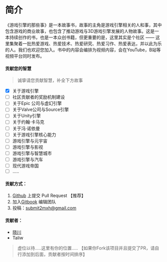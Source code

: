 # 简介

《游戏引擎的那些事》是一本故事书，故事的主角是游戏引擎相关的人和事，其中包含游戏的商业故事，也包含了推动游戏与3D游戏引擎发展的人物故事。这是一本持续创作的书，也是一本众创书籍，但更重要的是，这里其实是个社区 —— 这里集聚着一批热爱游戏、热爱技术、热爱研究、热爱习作、热爱表达，并以此为乐的人。我们也欢迎您加入。书中的内容会编排为视频内容，会在YouTube，B站等视频平台同时发布。

#### 贡献您的智慧

> 诚挚请您贡献智慧，补全下方故事

* [X] 关于游戏引擎
* [ ] 社区贡献者的奖励机制建设
* [ ] 关于Epic 公司与虚幻引擎
* [ ] 关于Valve公司与Source引擎
* [ ] 关于Unity引擎
* [ ] 关于约翰·卡马克
* [ ] 关于冯·诺依曼
* [ ] 关于游戏引擎核心能力
* [ ] 游戏引擎与元宇宙
* [ ] 游戏引擎与影视
* [ ] 游戏引擎与智慧城市
* [ ] 游戏引擎与汽车
* [ ] 现代游戏帝国
* [ ] .....

#### 贡献方式：

1. [Github](https://github.com/SaudM/Game-engine-things) 上提交 Pull Request 【推荐】
2. 加入[Gitbook](https://app.gitbook.com/invite/6QpWF9RhvaYyobfH56gh/gdjTnKxabuiRxqq3j8IK) 编辑团队
3. 投稿：submit2mxh@gmail.com

#### 贡献者：

- [晓川](https://github.com/SaudM)
- Taliw

> 虚位以待.....这里有你的位置.....
> 【如果你Fork该项目并且提交了PR，请自行添加到后面，贡献者按时间排序】
